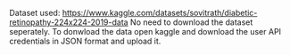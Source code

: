 Dataset used: https://www.kaggle.com/datasets/sovitrath/diabetic-retinopathy-224x224-2019-data
No need to download the dataset seperately. To donwload the data open kaggle and download the user API credentials in JSON format and upload it.
